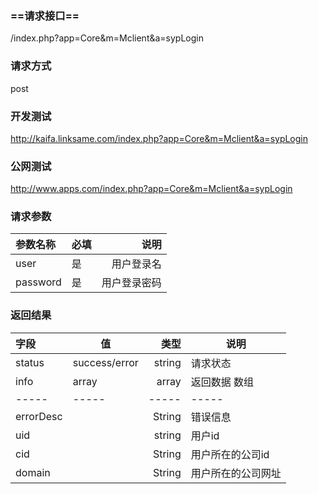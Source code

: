 

### ==请求接口==

 /index.php?app=Core&m=Mclient&a=sypLogin

### 请求方式 

 post

### 开发测试 

 http://kaifa.linksame.com/index.php?app=Core&m=Mclient&a=sypLogin

### 公网测试  

 http://www.apps.com/index.php?app=Core&m=Mclient&a=sypLogin

### 请求参数

| 参数名称      |    必填 | 说明  |
|:-------- |--------| --:|
| user| 是 |   用户登录名   |
| password | 是 |   用户登录密码 |


### 返回结果
|字段 |  值| 类型 | 说明|
| :-------- |---| --: |---|
|status| success/error | string| 请求状态 |
|info|array | array | 返回数据 数组|
|-----|-----|-----|-----|
|errorDesc| |String|错误信息|
|uid|     |string|用户id|
|cid|     |String|用户所在的公司id|
|domain|  |String|用户所在的公司网址|


